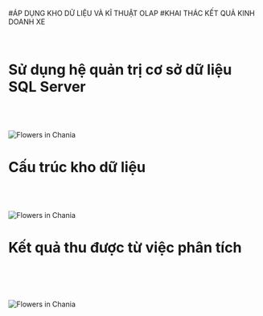#ÁP DỤNG KHO DỮ LIỆU VÀ KĨ THUẬT OLAP 
#KHAI THÁC KẾT QUẢ KINH DOANH XE

</br>
<h1><b> Sử dụng hệ quản trị cơ sở dữ liệu SQL Server </b></h1>
</br>
</br>
</br>
<img src="https://firebasestorage.googleapis.com/v0/b/mypicture-eb0ac.appspot.com/o/5_img.jpg?alt=media&token=eb56eb9d-a3c7-4ce1-82de-3046509f92ff" alt="Flowers in Chania">
</br>
<h1><b> Cấu trúc kho dữ liệu </b></h1></br>
</br>
</br>
<img src="https://firebasestorage.googleapis.com/v0/b/mypicture-eb0ac.appspot.com/o/6_img.jpg?alt=media&token=70820616-de20-4674-bf6b-69df68fa21be" alt="Flowers in Chania">
</br>
<h1><b> Kết quả thu được từ việc phân tích </b></h1></br>
</br>
</br>
</br>
<img src="https://firebasestorage.googleapis.com/v0/b/mypicture-eb0ac.appspot.com/o/7_img.jpg?alt=media&token=f79864e9-7d7c-4e68-b765-0ded600bc622" alt="Flowers in Chania">
